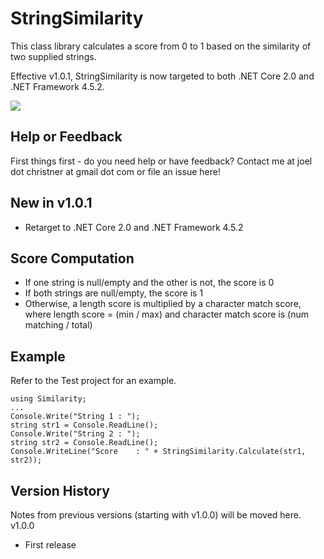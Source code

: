 ﻿# StringSimilarity

This class library calculates a score from 0 to 1 based on the similarity of two supplied strings.

Effective v1.0.1, StringSimilarity is now targeted to both .NET Core 2.0 and .NET Framework 4.5.2.

[![][nuget-img]][nuget]

[nuget]:     https://www.nuget.org/packages/StringSimilarity
[nuget-img]: https://badge.fury.io/nu/Object.svg
 
## Help or Feedback

First things first - do you need help or have feedback?  Contact me at joel dot christner at gmail dot com or file an issue here!

## New in v1.0.1

- Retarget to .NET Core 2.0 and .NET Framework 4.5.2
 
## Score Computation

- If one string is null/empty and the other is not, the score is 0
- If both strings are null/empty, the score is 1
- Otherwise, a length score is multiplied by a character match score, where length score = (min / max) and character match score is (num matching / total)

## Example

Refer to the Test project for an example.
```
using Similarity;
...
Console.Write("String 1 : ");
string str1 = Console.ReadLine(); 
Console.Write("String 2 : ");
string str2 = Console.ReadLine();
Console.WriteLine("Score    : " + StringSimilarity.Calculate(str1, str2));
```
 
## Version History

Notes from previous versions (starting with v1.0.0) will be moved here.
v1.0.0
- First release
